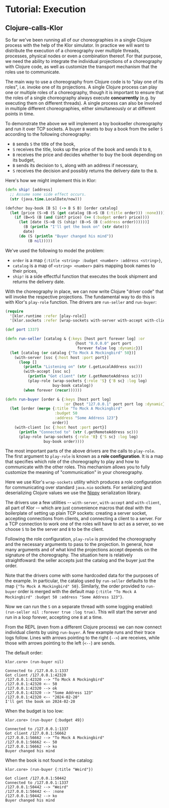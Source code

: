 # Tutorial: Execution

## Clojure-calls-Klor

So far we've been running all of our choreographies in a single Clojure process with the help of the Klor simulator.
In practice we will want to distribute the execution of a choreography over multiple threads, processes, physical nodes or even a combination thereof.
For that purpose, we need the ability to integrate the individual projections of a choreography with Clojure code, as well as customize the transport mechanism that the roles use to communicate.

The main way to use a choreography from Clojure code is to "play one of its roles", i.e. invoke one of its projections.
A single Clojure process can play one or multiple roles of a choreography, though it is important to ensure that the roles of a single choreography always execute **concurrently** (e.g. by executing them on different threads).
A single process can also be involved in multiple different choreographies, either simultaneously or at different points in time.

To demonstrate the above we will implement a toy bookseller choreography and run it over TCP sockets.
A buyer `B` wants to buy a book from the seller `S` according to the following choreography:

- `B` sends `S` the title of the book,
- `S` receives the title, looks up the price of the book and sends it to `B`,
- `B` receives the price and decides whether to buy the book depending on its budget,
- `B` sends its decision to `S`, along with an address if necessary,
- `S` receives the decision and possibly returns the delivery date to the `B`.

Here's how we might implement this in Klor:

```clojure
(defn ship! [address]
  ;; Assume some side effect occurs.
  (str (java.time.LocalDate/now)))

(defchor buy-book [B S] (-> B S B) [order catalog]
  (let [price (S->B (S (get catalog (B->S (B (:title order))) :none)))]
    (if (B=>S (B (and (int? price) (>= (:budget order) price))))
      (let [date (S->B (S (ship! (B->S (B (:address order))))))]
        (B (println "I'll get the book on" (str date)))
        date)
      (do (S (println "Buyer changed his mind"))
          (B nil)))))
```

We've used the following to model the problem:

- `order` is a map `{:title <string> :budget <number> :address <string>}`,
- `catalog` is a map of `<string> <number>` pairs mapping book names to their prices,
- `ship!` is a side effectful function that executes the book shipment and returns the delivery date.

With the choreography in place, we can now write Clojure "driver code" that will invoke the respective projections.
The fundamental way to do this is with Klor's `play-role` function.
The drivers are `run-seller` and `run-buyer`:

```clojure
(require
  '[klor.runtime :refer [play-role]]
  '[klor.sockets :refer [wrap-sockets with-server with-accept with-client]])

(def port 1337)

(defn run-seller [catalog & {:keys [host port forever log] :or
                               {host "0.0.0.0" port port
                                forever false log :dynamic}}]
  (let [catalog (or catalog {"To Mock A Mockingbird" 50})]
    (with-server [ssc {:host host :port port}]
      (loop []
        (println "Listening on" (str (.getLocalAddress ssc)))
        (with-accept [ssc sc]
          (println "Got client" (str (.getRemoteAddress sc)))
          (play-role (wrap-sockets {:role 'S} {'B sc} :log log)
                     buy-book catalog))
        (when forever (recur))))))

(defn run-buyer [order & {:keys [host port log]
                          :or {host "127.0.0.1" port port log :dynamic}}]
  (let [order (merge {:title "To Mock A Mockingbird"
                      :budget 50
                      :address "Some Address 123"}
                     order)]
    (with-client [sc {:host host :port port}]
      (println "Connected to" (str (.getRemoteAddress sc)))
      (play-role (wrap-sockets {:role 'B} {'S sc} :log log)
                 buy-book order))))
```

The most important parts of the above drivers are the calls to `play-role`.
The first argument to `play-role` is known as a **role configuration**.
It is a map that specifies which role of the choreography to play and how to communicate with the other roles.
This mechanism allows you to fully customize the meaning of "communication" in your choreography.

Here we use Klor's `wrap-sockets` utility which produces a role configuration for communicating over standard `java.nio` sockets.
For serializing and deserializing Clojure values we use the [Nippy](https://github.com/taoensso/nippy) serialization library.

The drivers use a few utilities -- `with-server`, `with-accept` and `with-client`, all part of Klor -- which are just convenience macros that deal with the boilerplate of setting up plain TCP sockets: creating a server socket, accepting connections from clients, and connecting a client to a server.
For a TCP connection to work one of the roles will have to act as a server, so we choose `S` to be the server and `B` to be the client.

Following the role configuration, `play-role` is provided the choreography and the necessary arguments to pass to the projection.
In general, how many arguments and of what kind the projections accept depends on the signature of the choreography.
The situation here is relatively straightfoward: the seller accepts just the catalog and the buyer just the order.

Note that the drivers come with some hardcoded data for the purposes of the example.
In particular, the catalog used by `run-seller` defaults to the map `{"To Mock A Mockingbird" 50}`.
Similarly, the order provided to `run-buyer` order is merged with the default map `{:title "To Mock A Mockingbird" :budget 50 :address "Some Address 123"}`.

Now we can run the `S` on a separate thread with some logging enabled: `(run-seller nil :forever true :log true)`.
This will start the server and run in a loop forever, accepting one `B` at a time.

From the REPL (even from a different Clojure process) we can now connect individual clients by using `run-buyer`.
A few example runs and their trace logs follow.
Lines with arrows pointing to the right (`-->`) are receives, while those with arrows pointing to the left (`<--`) are sends.

The default order:

```
klor.core> (run-buyer nil)

Connected to /127.0.0.1:1337
Got client /127.0.0.1:42320
/127.0.0.1:42320 --> "To Mock A Mockingbird"
/127.0.0.1:42320 <-- 50
/127.0.0.1:42320 --> ok
/127.0.0.1:42320 --> "Some Address 123"
/127.0.0.1:42320 <-- "2024-02-20"
I'll get the book on 2024-02-20
```

When the budget is too low:

```
klor.core> (run-buyer {:budget 49})

Connected to /127.0.0.1:1337
Got client /127.0.0.1:56662
/127.0.0.1:56662 --> "To Mock A Mockingbird"
/127.0.0.1:56662 <-- 50
/127.0.0.1:56662 --> ko
Buyer changed his mind
```

When the book is not found in the catalog:

```
klor.core> (run-buyer {:title "Weird"})

Got client /127.0.0.1:50442
Connected to /127.0.0.1:1337
/127.0.0.1:50442 --> "Weird"
/127.0.0.1:50442 <-- :none
/127.0.0.1:50442 --> ko
Buyer changed his mind
```
